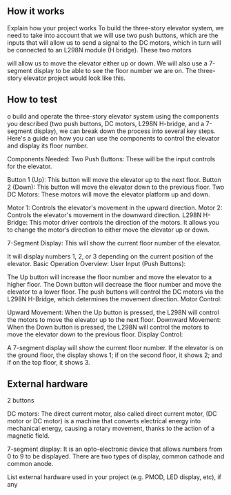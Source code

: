 <!---

This file is used to generate your project datasheet. Please fill in the information below and delete any unused
sections.

You can also include images in this folder and reference them in the markdown. Each image must be less than
512 kb in size, and the combined size of all images must be less than 1 MB.
-->

## How it works

Explain how your project works
To build the three-story elevator system, we need to take into account that we will use two push buttons, which are the inputs that will allow us to send a signal to the DC motors, which in turn will be connected to an L298N module (H bridge). These two motors

will allow us to move the elevator either up or down. We will also use a 7-segment display to be able to see the floor number we are on. The three-story elevator project would look like this.

## How to test
o build and operate the three-story elevator system using the components you described (two push buttons, DC motors, L298N H-bridge, and a 7-segment display), we can break down the process into several key steps. Here's a guide on how you can use the components to control the elevator and display its floor number.

Components Needed:
Two Push Buttons: These will be the input controls for the elevator.

Button 1 (Up): This button will move the elevator up to the next floor.
Button 2 (Down): This button will move the elevator down to the previous floor.
Two DC Motors: These motors will move the elevator platform up and down.

Motor 1: Controls the elevator's movement in the upward direction.
Motor 2: Controls the elevator's movement in the downward direction.
L298N H-Bridge: This motor driver controls the direction of the motors. It allows you to change the motor’s direction to either move the elevator up or down.

7-Segment Display: This will show the current floor number of the elevator.

It will display numbers 1, 2, or 3 depending on the current position of the elevator.
Basic Operation Overview:
User Input (Push Buttons):

The Up button will increase the floor number and move the elevator to a higher floor.
The Down button will decrease the floor number and move the elevator to a lower floor.
The push buttons will control the DC motors via the L298N H-Bridge, which determines the movement direction.
Motor Control:

Upward Movement: When the Up button is pressed, the L298N will control the motors to move the elevator up to the next floor.
Downward Movement: When the Down button is pressed, the L298N will control the motors to move the elevator down to the previous floor.
Display Control:

A 7-segment display will show the current floor number. If the elevator is on the ground floor, the display shows 1; if on the second floor, it shows 2; and if on the top floor, it shows 3.

## External hardware
2 buttons

DC motors: The direct current motor, also called direct current motor, (DC motor or DC motor) is a machine that converts electrical energy into mechanical energy, causing a rotary movement, thanks to the action of a magnetic field.

7-segment display: It is an opto-electronic device that allows numbers from 0 to 9 to be displayed. There are two types of display, common cathode and common anode.

List external hardware used in your project (e.g. PMOD, LED display, etc), if any
